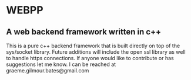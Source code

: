 #  WEBPP
## A web backend framework written in c++

<p>This is a pure c++ backend framework that is built directly on top of the sys/socket library.
Future additions will include the open ssl library as well to handle https connections.
If anyone would like to contribute or has suggestions let me know. I can be reached at
graeme.gilmour.bates@gmail.com
</p>
